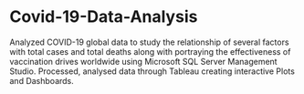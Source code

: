 # Covid-19-Data-Analysis
Analyzed COVID-19 global data to study the relationship of several factors with total cases and total deaths along with portraying the effectiveness of vaccination drives worldwide using Microsoft SQL Server Management Studio. Processed, analysed data through Tableau creating interactive Plots and Dashboards.
